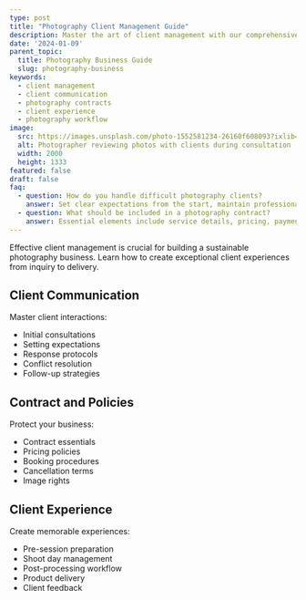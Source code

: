 ```yaml
---
type: post
title: "Photography Client Management Guide"
description: Master the art of client management with our comprehensive guide to communication, expectations, and delivering exceptional service.
date: '2024-01-09'
parent_topic:
  title: Photography Business Guide
  slug: photography-business
keywords:
  - client management
  - client communication
  - photography contracts
  - client experience
  - photography workflow
image:
  src: https://images.unsplash.com/photo-1552581234-26160f608093?ixlib=rb-4.0.3&q=80&w=2000&auto=format&fit=crop
  alt: Photographer reviewing photos with clients during consultation
  width: 2000
  height: 1333
featured: false
draft: false
faq:
  - question: How do you handle difficult photography clients?
    answer: Set clear expectations from the start, maintain professional communication, document everything in writing, and have detailed contracts. Address concerns promptly and remain solution-focused.
  - question: What should be included in a photography contract?
    answer: Essential elements include service details, pricing, payment terms, delivery timeline, image rights, cancellation policy, and liability limitations.
---
```


Effective client management is crucial for building a sustainable photography business. Learn how to create exceptional client experiences from inquiry to delivery.

## Client Communication

Master client interactions:
- Initial consultations
- Setting expectations
- Response protocols
- Conflict resolution
- Follow-up strategies

## Contract and Policies

Protect your business:
- Contract essentials
- Pricing policies
- Booking procedures
- Cancellation terms
- Image rights

## Client Experience

Create memorable experiences:
- Pre-session preparation
- Shoot day management
- Post-processing workflow
- Product delivery
- Client feedback
